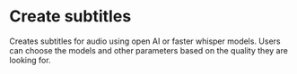 # Create subtitles
Creates subtitles for audio using open AI or faster whisper models. Users can choose the models and other parameters based on the quality they are looking for. 
